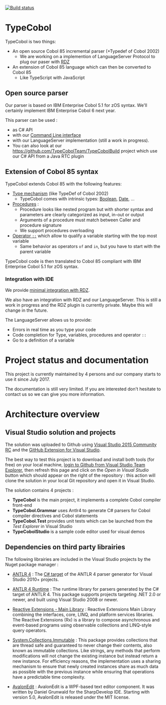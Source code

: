 [![Build status](https://ci.appveyor.com/api/projects/status/hum7rioly7mib3so/branch/master?svg=true)](https://ci.appveyor.com/project/TypeCobolTeam/typecobol/branch/master)

# TypeCobol
TypeCobol is two things:
 - An open source Cobol 85 incremental parser (+Typedef of  Cobol 2002)
    - We are working on a implemention of LanguageServer Protocol to plug our paser with [RDZ](http://www.ibm.com/software/products/fr/ibm-developer-for-z-systems-enterprise-edition)
 - An extension of Cobol 85 language which can then be converted to Cobol 85
    - Like TypeScript with JavaScript

## Open source parser
Our parser is based on IBM Enterprise Cobol 5.1 for zOS syntax.
We'll certainly implement IBM Enterprise Cobol 6 next year.

This parser can be used :
 - as C# API
 - with our [Command Line interface ](https://github.com/TypeCobolTeam/TypeCobol/wiki/Command-Line-Interface)
 - with our LanguageServer implementation (still a work in progress).
 - You can also look at our https://github.com/TypeCobolTeam/TypeCobolBuild project which use our C# API from a Java RTC plugin



## Extension of Cobol 85 syntax
TypeCobol extends Cobol 85 with the following features:
 - [Type mechanism](https://github.com/TypeCobolTeam/TypeCobol/wiki/TypeCobolTypesNutshell) (like TypeDef of Cobol 2002)
   - TypeCobol comes with intrinsic types: [Boolean](https://github.com/TypeCobolTeam/TypeCobol/wiki/TypeCobolTypeBool), [Date](https://github.com/TypeCobolTeam/TypeCobol/wiki/TypeCobolTypeDate), ...
 - [Procedures](https://github.com/TypeCobolTeam/TypeCobol/wiki/TypeCobolFunctionNutshell) :
    - Procedure looks like nested program but with shorter syntax and parameters are clearly categorized as input, in-out or output
    - Arguments of a procedure must match between Caller and procedure signature
    - We support procedures overloading
 - [Operator `::`](https://github.com/TypeCobolTeam/TypeCobol/wiki/TypeCobolNameQualification) which allow to qualify a variable starting with the top most variable
    - Same behavior as operators `of` and `in`, but you have to start with the parent variable

TypeCobol code is then translated to Cobol 85 compliant with IBM Enterprise Cobol 5.1 for zOS syntax.

### Integration with IDE
We provide [minimal integration with RDZ](https://github.com/TypeCobolTeam/TypeCobol/wiki/RDZPreprocessor).

We also have an integration with RDZ and our LanguageServer. This is still a work in progress and the RDZ plugin is currently private.
Maybe this will change in the future.

The LanguageServer allows us to provide:
 - Errors in real time as you type your code
 - Code completion for Type, variables, procedures and operator `::`
 - Go to a definition of a variable
 

# Project status and documentation
This project is currently maintained by 4 persons and our company starts to use it since July 2017.

The documentation is still very limited.
If you are interested don't hesitate to contact us so we can give you more information.


# Architecture overview

## Visual Studio solution and projects

The solution was uploaded to Github using [Visual Studio 2015 Community RC](http://go.microsoft.com/fwlink/?LinkId=524433) and the [GitHub Extension for Visual Studio](https://visualstudiogallery.msdn.microsoft.com/75be44fb-0794-4391-8865-c3279527e97d).

The best way to test this project is to download and install both tools (for free) on your local machine, [login to Github from Visual Studio Team Explorer](http://channel9.msdn.com/Series/ConnectOn-Demand/217), then refresh this page and click on the *Open in Visual Studio* button which should appear on the right of the repository : this action will clone the solution in your local Git repository and open it in Visual Studio.

The solution contains 4 projects :
- **TypeCobol** is the main project, it implements a complete Cobol compiler front-end
- **TypeCobol.Grammar** uses Antlr4 to generate C# parsers for Cobol compiler directives and Cobol statements
- **TypeCobol.Test** provides unit tests which can be launched from the *Test Explorer* in Visual Studio
- **TypeCobolStudio** is a sample code editor used for visual demos

## Dependencies on third party librairies

The following librairies are included in the Visual Studio projects by the Nuget package manager :

- [ANTLR 4](http://www.antlr.org/) : The [C# target](https://github.com/sharwell/antlr4cs) of the ANTLR 4 parser generator for Visual Studio 2010+ projects.

- [ANTLR 4 Runtime](https://github.com/sharwell/antlr4cs) : The runtime library for parsers generated by the C# target of ANTLR 4. This package supports projects targeting .NET 2.0 or newer, and built using Visual Studio 2008 or newer.

- [Reactive Extensions - Main Library](http://introtorx.com/) : Reactive Extensions Main Library combining the interfaces, core, LINQ, and platform services libraries. The Reactive Extensions (Rx) is a library to compose asynchronous and event-based programs using observable collections and LINQ-style query operators.

- [System.Collections.Immutable](http://blogs.msdn.com/b/dotnet/archive/2013/09/25/immutable-collections-ready-for-prime-time.aspx) : This package provides collections that are thread safe and guaranteed to never change their contents, also known as immutable collections. Like strings, any methods that perform modifications will not change the existing instance but instead return a new instance. For efficiency reasons, the implementation uses a sharing mechanism to ensure that newly created instances share as much data as possible with the previous instance while ensuring that operations have a predictable time complexity.
 
- [AvalonEdit](http://avalonedit.net/) : AvalonEdit is a WPF-based text editor component. It was written by Daniel Grunwald for the SharpDevelop IDE. Starting with version 5.0, AvalonEdit is released under the MIT license.

